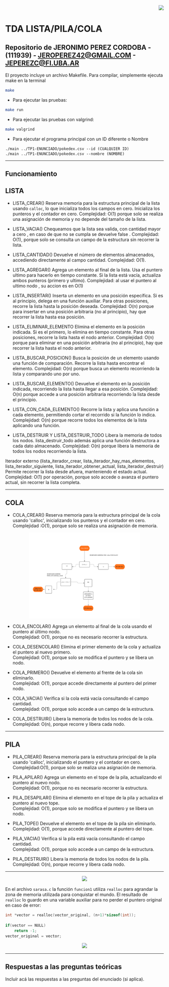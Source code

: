 <div align="right">
<img width="32px" src="img/algo2.svg">
</div>

# TDA LISTA/PILA/COLA

## Repositorio de JERONIMO PEREZ CORDOBA - (111939) - JEROPEREZ42@GMAIL.COM - JEPEREZC@FI.UBA.AR

El proyecto incluye un archivo Makefile. Para compilar, simplemente ejecuta make en la terminal

```bash
make
```

- Para ejecutar las pruebas:
```bash
make run
```

- Para ejecutar las pruebas con valgrind:
```bash
make valgrind
```


- Para ejecutar el programa principal con un ID diferente o Nombre 
```
./main ../TP1-ENUNCIADO/pokedex.csv --id (CUALQUIER ID)
./main ../TP1-ENUNCIADO/pokedex.csv --nombre (NOMBRE)
```


---
##  Funcionamiento

## LISTA ##

- LISTA_CREAR()
    Reserva memoria para la estructura principal de la lista usando `calloc`, lo que inicializa todos los campos en cero. Inicializa los punteros y el contador en cero. Complejidad: O(1) porque solo se realiza una asignación de memoria y no depende del tamaño de la lista.

- LISTA_VACIA()
    Chequeamos que la lista sea valida, con cantidad mayor a cero , en caso de que no se cumpla se devuelve false . Complejidad: O(1), porque solo se consulta un campo de la estructura sin recorrer la lista.

- LISTA_CANTIDAD()
    Devuelve el número de elementos almacenados, accediendo directamente al campo cantidad. Complejidad: O(1).

- LISTA_AGREGAR()
    Agrega un elemento al final de la lista. Usa el puntero ultimo para hacerlo en tiempo constante. Si la lista está vacía, actualiza ambos punteros (primero y ultimo). Complejidad:  al usar el puntero al ultimo nodo , su accion es en O(1)

- LISTA_INSERTAR()
    Inserta un elemento en una posición específica. Si es al principio, delega en una función auxiliar. Para otras posiciones, recorre la lista hasta la posición deseada. Complejidad: O(n) porque para insertar en una posición arbitraria (no al principio), hay que recorrer la lista hasta esa posición.


- LISTA_ELIMINAR_ELEMENTO 
    Elimina el elemento en la posición indicada. Si es el primero, lo elimina en tiempo constante. Para otras posiciones, recorre la lista hasta el nodo anterior. Complejidad: O(n) porque para eliminar en una posición arbitraria (no al principio), hay que recorrer la lista hasta el nodo anterior.

- LISTA_BUSCAR_POSICION()
    Busca la posición de un elemento usando una función de comparación. Recorre la lista hasta encontrar el elemento. Complejidad: O(n) porque busca un elemento recorriendo la lista y comparando uno por uno.

- LISTA_BUSCAR_ELEMENTO()
    Devuelve el elemento en la posición indicada, recorriendo la lista hasta llegar a esa posición.  Complejidad: O(n) porque accede a una posición arbitraria recorriendo la lista desde el principio.

- LISTA_CON_CADA_ELEMENTO()
    Recorre la lista y aplica una función a cada elemento, permitiendo cortar el recorrido si la función lo indica. Complejidad: O(n) porque recorre todos los elementos de la lista aplicando una función.

- LISTA_DESTRUIR Y LISTA_DESTRUIR_TODO
    Libera la memoria de todos los nodos. lista_destruir_todo además aplica una función destructora a cada dato almacenado. Complejidad: O(n) porque libera la memoria de todos los nodos recorriendo la lista.

Iterador externo (lista_iterador_crear, lista_iterador_hay_mas_elementos, lista_iterador_siguiente, lista_iterador_obtener_actual, lista_iterador_destruir)
Permite recorrer la lista desde afuera, manteniendo el estado actual. Complejidad: O(1) por operación, porque solo accede o avanza el puntero actual, sin recorrer la lista completa.

---
## COLA ##

- COLA_CREAR()
    Reserva memoria para la estructura principal de la cola usando 'calloc', inicializando los punteros y el contador en cero.  
    Complejidad :O(1), porque solo se realiza una asignación de memoria.
    
<div align="center">
<img width="70%" src="img/COLA_cREAR.svg">
</div>

- COLA_ENCOLAR()
    Agrega un elemento al final de la cola usando el puntero al último nodo.  
    Complejidad: O(1), porque no es necesario recorrer la estructura.

- COLA_DESENCOLAR()
    Elimina el primer elemento de la cola y actualiza el puntero al nuevo primero.  
    Complejidad: O(1), porque solo se modifica el puntero y se libera un nodo.

- COLA_PRIMERO()
    Devuelve el elemento al frente de la cola sin eliminarlo.  
    Complejidad: O(1), porque accede directamente al puntero del primer nodo.

- COLA_VACIA()
    Verifica si la cola está vacía consultando el campo cantidad.  
    Complejidad: O(1), porque solo accede a un campo de la estructura.

- COLA_DESTRUIR()
    Libera la memoria de todos los nodos de la cola.  
    Complejidad: O(n), porque recorre y libera cada nodo.

---

## PILA ##

- PILA_CREAR()
    Reserva memoria para la estructura principal de la pila usando 'calloc', inicializando el puntero y el contador en cero.  
    Complejidad:O(1), porque solo se realiza una asignación de memoria.

- PILA_APILAR()
    Agrega un elemento en el tope de la pila, actualizando el puntero al nuevo nodo.  
    Complejidad: O(1), porque no es necesario recorrer la estructura.

- PILA_DESAPILAR()
    Elimina el elemento en el tope de la pila y actualiza el puntero al nuevo tope.  
    Complejidad: O(1), porque solo se modifica el puntero y se libera un nodo.

- PILA_TOPE()
    Devuelve el elemento en el tope de la pila sin eliminarlo.  
    Complejidad: O(1), porque accede directamente al puntero del tope.

- PILA_VACIA()
    Verifica si la pila está vacía consultando el campo cantidad.  
    Complejidad: O(1), porque solo accede a un campo de la estructura.

- PILA_DESTRUIR()
    Libera la memoria de todos los nodos de la pila.  
    Complejidad: O(n), porque recorre y libera cada nodo.


---

<div align="center">
<img width="70%" src="img/diagrama1.svg">
</div>

En el archivo `sarasa.c` la función `funcion1` utiliza `realloc` para agrandar la zona de memoria utilizada para conquistar el mundo. El resultado de `realloc` lo guardo en una variable auxiliar para no perder el puntero original en caso de error:

```c
int *vector = realloc(vector_original, (n+1)*sizeof(int));

if(vector == NULL)
    return -1;
vector_original = vector;
```


<div align="center">
<img width="70%" src="img/diagrama2.svg">
</div>

---

## Respuestas a las preguntas teóricas
Incluír acá las respuestas a las preguntas del enunciado (si aplica).
